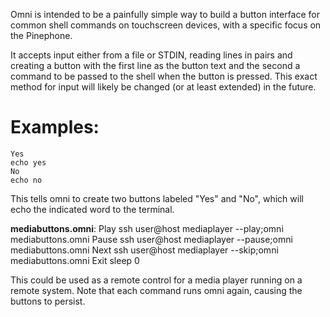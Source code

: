 Omni is intended to be a painfully simple way to build a button interface
for common shell commands on touchscreen devices, with a specific focus
on the Pinephone. 

It accepts input either from a file or STDIN, reading lines in pairs and
creating a button with the first line as the button text and the second a
command to be passed to the shell when the button is pressed.  This exact
method for input will likely be changed (or at least extended) in the
future. 

# Examples:

    Yes
    echo yes
    No
    echo no

This tells omni to create two buttons labeled "Yes" and "No", which will
echo the indicated word to the terminal.

**mediabuttons.omni**:
    Play
    ssh user@host mediaplayer --play;omni mediabuttons.omni
    Pause
    ssh user@host mediaplayer --pause;omni mediabuttons.omni
    Next
    ssh user@host mediaplayer --skip;omni mediabuttons.omni
    Exit
    sleep 0


This could be used as a remote control for a media player running on a
remote system.  Note that each command runs omni again, causing the
buttons to persist.

